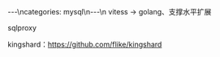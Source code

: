 ---\ncategories: mysql\n---\n
vitess -> golang、支撑水平扩展

sqlproxy

kingshard：https://github.com/flike/kingshard